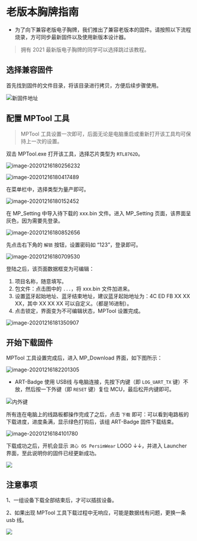 # 老版本胸牌指南

* 为了向下兼容老版电子胸牌，我们推出了兼容老版本的固件。请按照以下流程烧录，方可同步最新固件以及使用新版本设计器。

> 拥有 2021 最新版电子胸牌的同学可以选择跳过该教程。



## 选择兼容固件

首先找到固件的文件目录，将该目录进行拷贝，方便后续步骤使用。

![新固件地址](img\老版本固件.png)

## 配置 MPTool 工具

> MPTool 工具设置一次即可，后面无论是电脑重启或重新打开该工具均可保持上一次的设置。

双击 MPTool.exe 打开该工具，选择芯片类型为 `RTL8762D`。

![image-20201216180256232](img/image-20201216180256232.png)

![image-20201216180417489](img/image-20201216180417489.png)

在菜单栏中，选择类型为量产即可。

![image-20201216180152452](img/image-20201216180152452.png)

在 MP_Setting 中导入待下载的 xxx.bin 文件。进入 MP_Setting 页面，该界面呈灰色，因为需要先登录。

![image-20201216180852656](img/image-20201216180852656.png)

先点击右下角的 `解锁` 按钮，设置密码如 “123”，登录即可。

![image-20201216180709530](img/image-20201216180709530.png)

登陆之后，该页面数据框变为可编辑：

1. 项目名称，随意填写。
2. 包文件：点击图中的 `...`，将 xxx.bin 文件加进来。
3. 设置蓝牙起始地址、蓝牙结束地址，建议蓝牙起始地址为：4C ED FB XX XX XX，其中 XX XX XX 可以自定义。（都是16进制）。
4. 点击锁定，界面变为不可编辑状态，MPTool 设置完成。

![image-20201216181350907](img/image-20201216181350907.png)

## 开始下载固件

MPTool 工具设置完成后，进入 MP_Download 界面，如下图所示：

![image-20201216182201305](img/image-20201216182201305.png)

* ART-Badge 使用 USB线 与电脑连接，先按下内键（即 `LOG_UART_TX` 键）不放，然后按一下外键（即 `RESET` 键）复位 MCU，最后松开内键即可。

![内外键](img\内外键.png)

所有连在电脑上的线路板都操作完成了之后，点击 `下载` 即可：可以看到电路板的下载进度，进度条满，显示绿色打钩后，该组 ART-Badge 固件下载结束。

![image-20201216184101780](img/image-20201216184101780.png)

下载成功之后，开机会显示 `湃心 OS PersimWear` LOGO ↓↓，并进入 Launcher 界面，至此说明你的固件已经更新成功。

![](img\成功.png)

## 注意事项

1、一组设备下载全部结束后，才可以插拔设备。

2、如果出现 MPTool 工具下载过程中无响应，可能是数据线有问题，更换一条 usb 线。

![](img\恢复出厂.png)



